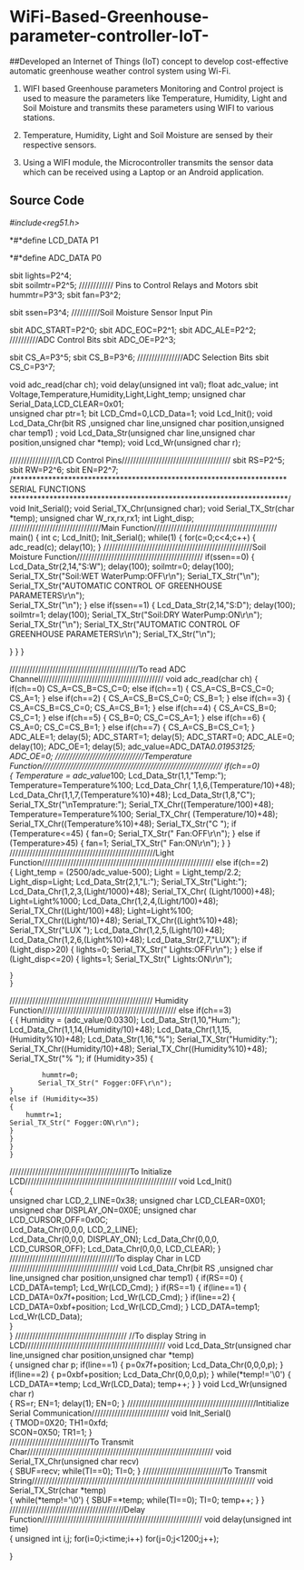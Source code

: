 # WiFi-Based-Greenhouse-parameter-controller-IoT-


##Developed an Internet of Things (IoT) concept to develop cost-effective automatic greenhouse weather control system using Wi-Fi.


1) WIFI based Greenhouse parameters Monitoring and Control project is used to measure the parameters like Temperature, Humidity, Light and Soil Moisture and transmits these parameters using WIFI to various stations.

2) Temperature, Humidity, Light and Soil Moisture are sensed by their respective sensors.

3) Using a WIFI module, the Microcontroller transmits the sensor data which can be received using a Laptop or an Android application.



## Source Code

*#*include*<reg51.h>*

*#*define LCD_DATA	P1

*#*define ADC_DATA	P0

sbit lights=P2^4;				
sbit soilmtr=P2^5;				//////////// Pins to Control Relays and Motors 
sbit hummtr=P3^3;
sbit fan=P3^2;

sbit ssen=P3^4;					//////////Soil Moisture Sensor Input Pin

sbit ADC_START=P2^0;
sbit ADC_EOC=P2^1;
sbit ADC_ALE=P2^2;					//////////ADC Control Bits
sbit ADC_OE=P2^3;

sbit CS_A=P3^5;	
sbit CS_B=P3^6;				////////////////ADC Selection Bits
sbit CS_C=P3^7;

void adc_read(char ch);
void delay(unsigned int val);
float adc_value;
int Voltage,Temperature,Humidity,Light,Light_temp;
unsigned char Serial_Data,LCD_CLEAR=0x01;	
unsigned char ptr=1;
bit LCD_Cmd=0,LCD_Data=1;
void Lcd_Init();
void Lcd_Data_Chr(bit RS ,unsigned char line,unsigned char position,unsigned char temp1) ;
void Lcd_Data_Str(unsigned char line,unsigned char position,unsigned char *temp);
void Lcd_Wr(unsigned char r);

/////////////////LCD Control  Pins//////////////////////////////////////
sbit RS=P2^5;
sbit RW=P2^6;
sbit EN=P2^7;
/*********************************************************************
                       SERIAL FUNCTIONS
**********************************************************************/
void Init_Serial();
void Serial_TX_Chr(unsigned char);
void Serial_TX_Str(char *temp); 
unsigned char W_rx,rx,rx1;
int Light_disp;
////////////////////////////////Main Function///////////////////////////////////////////
main()
{
 int c;
Lcd_Init(); 
Init_Serial();
while(1)
{ 
		for(c=0;c<4;c++)
		{
			adc_read(c);
			delay(10);
		}
////////////////////////////////////////////////////Soil Moisture Function////////////////////////////////////////////
		if(ssen==0)
		{
			Lcd_Data_Str(2,14,"S:W");
			delay(100);
			 soilmtr=0;
			delay(100);
			 Serial_TX_Str("Soil:WET            WaterPump:OFF\r\n"); 
			 Serial_TX_Str("\n");
			   Serial_TX_Str("AUTOMATIC CONTROL OF GREENHOUSE PARAMETERS\r\n");			
			   Serial_TX_Str("\n");
			}
			else if(ssen==1)
			{ 
			Lcd_Data_Str(2,14,"S:D");
			delay(100);
			 soilmtr=1;
			delay(100);
			Serial_TX_Str("Soil:DRY            WaterPump:ON\r\n"); 
			 Serial_TX_Str("\n");
			 Serial_TX_Str("AUTOMATIC CONTROL OF GREENHOUSE PARAMETERS\r\n"); 
			 Serial_TX_Str("\n");

}
}
 }

/////////////////////////////////////////////To read ADC Channel///////////////////////////////////////////
void adc_read(char ch)
{
	if(ch==0)
		CS_A=CS_B=CS_C=0;
	else if(ch==1)
	{
		CS_A=CS_B=CS_C=0;
		CS_A=1;
	}
	else if(ch==2)
	{
		CS_A=CS_B=CS_C=0;
		CS_B=1;
	}
	else if(ch==3)
	{
		CS_A=CS_B=CS_C=0;
		CS_A=CS_B=1;
	}
	else if(ch==4)
	{
		CS_A=CS_B=0;
		CS_C=1;
	}
	else if(ch==5)
	{
		CS_B=0;
		CS_C=CS_A=1;
	}
	else if(ch==6)
	{
		CS_A=0;
		CS_C=CS_B=1;
	}
	else if(ch==7)
	{
		CS_A=CS_B=CS_C=1;
	}
	ADC_ALE=1;
	delay(5);
	ADC_START=1;
	delay(5);
	ADC_START=0;
	ADC_ALE=0;
	delay(10);
	ADC_OE=1;
	delay(5);
	adc_value=ADC_DATA*0.01953125;
	ADC_OE=0;
///////////////////////////////Temperature Function///////////////////////////////////////////////////////////////
	if(ch==0)                   
	{
		Temperature = adc_value*100;
        Lcd_Data_Str(1,1,"Temp:");
		Temperature=Temperature%100;
		Lcd_Data_Chr( 1,1,6,(Temperature/10)+48);
		Lcd_Data_Chr(1,1,7,(Temperature%10)+48);
		Lcd_Data_Str(1,8,"C");
        Serial_TX_Str("\nTemprature:");
		Serial_TX_Chr((Temperature/100)+48);
		Temperature=Temperature%100;
		Serial_TX_Chr( (Temperature/10)+48);
	    Serial_TX_Chr((Temperature%10)+48);
		Serial_TX_Str("C    ");
		if (Temperature<=45)
	{
		fan=0;
		Serial_TX_Str(" Fan:OFF\r\n");
	}
	else if (Temperature>45)
	{
		fan=1;
		Serial_TX_Str(" Fan:ON\r\n");
	}
	}
///////////////////////////////////////////////////Light  Function////////////////////////////////////////////////////////////
	else if(ch==2)           
	{
	  Light_temp = (2500/adc_value-500);
		Light = Light_temp/2.2;
		Light_disp=Light;
		Lcd_Data_Str(2,1,"L:");
		Serial_TX_Str("Light:");
		Lcd_Data_Chr(1,2,3,(Light/1000)+48);
		Serial_TX_Chr( (Light/1000)+48);
		Light=Light%1000;
		Lcd_Data_Chr(1,2,4,(Light/100)+48);
		Serial_TX_Chr((Light/100)+48);
		Light=Light%100;
		Serial_TX_Chr((Light/10)+48);
		Serial_TX_Chr((Light%10)+48);
		Serial_TX_Str("LUX      ");
		Lcd_Data_Chr(1,2,5,(Light/10)+48);
		Lcd_Data_Chr(1,2,6,(Light%10)+48);
		Lcd_Data_Str(2,7,"LUX");
	if (Light_disp>20)
	{
			lights=0;
		   Serial_TX_Str(" Lights:OFF\r\n");
	}
	else if (Light_disp<=20)
	{
		lights=1;
	Serial_TX_Str(" Lights:ON\r\n");
	
	}
	}
////////////////////////////////////////////////// Humidity Function///////////////////////////////////////////////
else if(ch==3)           
	{
		 {
		Humidity = (adc_value/0.0330);
		Lcd_Data_Str(1,10,"Hum:");
		Lcd_Data_Chr(1,1,14,(Humidity/10)+48);
		Lcd_Data_Chr(1,1,15,(Humidity%10)+48);
		Lcd_Data_Str(1,16,"%");
		Serial_TX_Str("Humidity:");
		Serial_TX_Chr((Humidity/10)+48);
		Serial_TX_Chr((Humidity%10)+48);
		Serial_TX_Str("%       ");
	if (Humidity>35)
	{
		
			hummtr=0;
		   Serial_TX_Str(" Fogger:OFF\r\n");
	}
	else if (Humidity<=35)
	{
		hummtr=1;
	Serial_TX_Str(" Fogger:ON\r\n");
	}
	}
	}
	}
//////////////////////////////////////////To Initialize LCD/////////////////////////////////////////////////////
void Lcd_Init()			
  {     
unsigned char LCD_2_LINE=0x38;
unsigned char LCD_CLEAR=0X01;
unsigned char DISPLAY_ON=0X0E;
unsigned char LCD_CURSOR_OFF=0x0C;						
		Lcd_Data_Chr(0,0,0, LCD_2_LINE);		
		Lcd_Data_Chr(0,0,0, DISPLAY_ON);
		Lcd_Data_Chr(0,0,0, LCD_CURSOR_OFF);
		Lcd_Data_Chr(0,0,0, LCD_CLEAR);
   }						
/////////////////////////////////////To display Char in LCD //////////////////////////////////////
void Lcd_Data_Chr(bit RS ,unsigned char line,unsigned char position,unsigned char temp1)
{
if(RS==0)
{
LCD_DATA=temp1;
Lcd_Wr(LCD_Cmd);
}
if(RS==1)
{
   if(line==1)
    {
    LCD_DATA=0x7f+position;
	Lcd_Wr(LCD_Cmd);
    }
   if(line==2)
    {
    LCD_DATA=0xbf+position;
    Lcd_Wr(LCD_Cmd);
    }
	LCD_DATA=temp1;
	Lcd_Wr(LCD_Data);		
}		
}
///////////////////////////////////////  //To display String in LCD/////////////////////////////////////////////////
void Lcd_Data_Str(unsigned char line,unsigned char position,unsigned char *temp)                                                                           
{
unsigned char p;
if(line==1)
{
p=0x7f+position;
Lcd_Data_Chr(0,0,0,p);
}
if(line==2)
{
p=0xbf+position;
Lcd_Data_Chr(0,0,0,p);
}
while(*temp!='\0')
	{			
	LCD_DATA=*temp;
	Lcd_Wr(LCD_Data); 
    temp++;
}
}
void Lcd_Wr(unsigned char r)           
{
RS=r;
EN=1;
delay(1);
EN=0;
}
/////////////////////////////////////////////Intitialize Serial Communication///////////////////////////
void Init_Serial()                  
{
TMOD=0X20;
TH1=0xfd;			
SCON=0X50;
TR1=1;
}			
////////////////////////////To Transmit Char/////////////////////////////////////////////////////////////////
void Serial_TX_Chr(unsigned char recv)                
{
SBUF=recv;
while(TI==0);
TI=0;
}
////////////////////////////To Transmit String//////////////////////////////////////////////////////////////////////////////
void Serial_TX_Str(char *temp)         
{
while(*temp!='\0')
{
SBUF=*temp;
while(TI==0);
TI=0;
temp++;
}
}
////////////////////////////////////////Delay Function////////////////////////////////////////////////////////
void delay(unsigned int time)                  
{
unsigned int i,j;
for(i=0;i<time;i++)
for(j=0;j<1200;j++);

}
